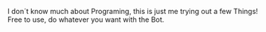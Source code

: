 I don´t know much about Programing, this is just me trying out a few Things!
Free to use, do whatever you want with the Bot.